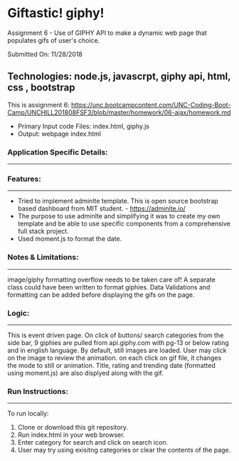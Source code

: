# Giftastic! giphy! 
Assignment 6 -  Use of GIPHY API to make a dynamic web page that populates gifs of user's choice. 

Submitted On: 11/28/2018

## Technologies: node.js, javascrpt, giphy api, html, css , bootstrap

This is assignment 6: https://unc.bootcampcontent.com/UNC-Coding-Boot-Camp/UNCHILL201808FSF3/blob/master/homework/06-ajax/homework.md

* Primary Input code Files: index.html, giphy.js
* Output: webpage index.html


### Application Specific Details:
-----------------------------
                  
			
### Features:
----------
* Tried to implement adminlte template. This is open source bootstrap based dashboard from MIT student. - https://adminlte.io/
* The purpose to use adminlte and simplifying it was to create my own template and be able to use specific components from a comprehensive full stack project.
* Used moment.js to format the date.


### Notes & Limitations:
--------------------
image/giphy formatting overflow needs to be taken care of! A separate class could have been written to format giphies.
Data Validations and formatting can be added before displaying the gifs on the page.

### Logic:
-------
This is event driven page. 
On click of buttons/ search categories from the side bar, 9 giphies are pulled from api.giphy.com with pg-13 or below rating and in english language.
By default, still images are loaded. User may click on the image to review the animation.
on each click on gif file, it changes the mode to still or animation.
Title, rating and trending date (formatted using moment.js) are also displyed along with the gif.

	
### Run Instructions:
--------------
To run locally:

1) Clone or download this git repository.
2) Run index.html in your web browser. 
3) Enter category for search and click on search icon. 
4) User may try using exisitng categories or clear the contents of the page. 
